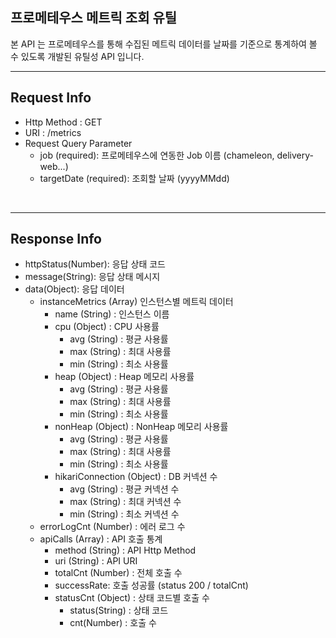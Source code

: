 ## 프로메테우스 메트릭 조회 유틸

본 API 는 프로메테우스를 통해 수집된 메트릭 데이터를 날짜를 기준으로 통계하여 볼 수 있도록 개발된 유틸성 API 입니다.
<br />


--- 

## Request Info

- Http Method : GET
- URI : /metrics
- Request Query Parameter
    - job (required): 프로메테우스에 연동한 Job 이름 (chameleon, delivery-web...)
    - targetDate (required): 조회할 날짜 (yyyyMMdd)

<br >

----

## Response Info

- httpStatus(Number): 응답 상태 코드
- message(String): 응답 상태 메시지
- data(Object): 응답 데이터
    - instanceMetrics (Array) 인스턴스별 메트릭 데이터
        - name (String) : 인스턴스 이름
        - cpu (Object) : CPU 사용률
            - avg (String) : 평균 사용률
            - max (String) : 최대 사용률
            - min (String) : 최소 사용률
        - heap (Object) : Heap 메모리 사용률
            - avg (String) : 평균 사용률
            - max (String) : 최대 사용률
            - min (String) : 최소 사용률
        - nonHeap (Object) : NonHeap 메모리 사용률
            - avg (String) : 평균 사용률
            - max (String) : 최대 사용률
            - min (String) : 최소 사용률
        - hikariConnection (Object) : DB 커넥션 수
            - avg (String) : 평균 커넥션 수
            - max (String) : 최대 커넥션 수
            - min (String) : 최소 커넥션 수
    - errorLogCnt (Number) : 에러 로그 수
    - apiCalls (Array) : API 호출 통계
        - method (String) : API Http Method
        - uri (String) : API URI
        - totalCnt (Number) : 전체 호출 수
        - successRate: 호출 성공률 (status 200 / totalCnt)
        - statusCnt (Object) : 상태 코드별 호출 수
            - status(String) : 상태 코드
            - cnt(Number) : 호출 수